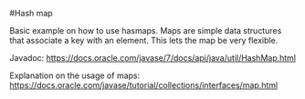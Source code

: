 #Hash map

Basic example on how to use hasmaps.
Maps are simple data structures that associate a key with an element. This lets the map be very flexible. 

Javadoc: https://docs.oracle.com/javase/7/docs/api/java/util/HashMap.html

Explanation on the usage of maps:   https://docs.oracle.com/javase/tutorial/collections/interfaces/map.html
 
